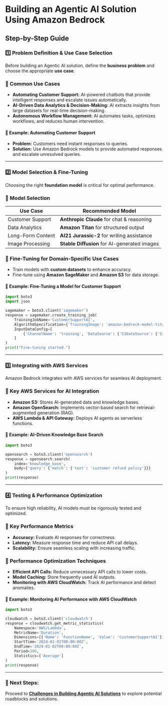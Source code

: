 # Building an Agentic AI Solution Using Amazon Bedrock

## Step-by-Step Guide

### 1️⃣ Problem Definition & Use Case Selection
Before building an Agentic AI solution, define the **business problem** and choose the appropriate **use case**.

### 🔹 Common Use Cases
- **Automating Customer Support:** AI-powered chatbots that provide intelligent responses and escalate issues automatically.
- **AI-Driven Data Analytics & Decision-Making:** AI extracts insights from large datasets for real-time decision-making.
- **Autonomous Workflow Management:** AI automates tasks, optimizes workflows, and reduces human intervention.

#### 📌 Example: Automating Customer Support
- **Problem:** Customers need instant responses to queries.
- **Solution:** Use Amazon Bedrock models to provide automated responses and escalate unresolved queries.

---

### 2️⃣ Model Selection & Fine-Tuning
Choosing the right **foundation model** is critical for optimal performance.

### 🔹 Model Selection
| Use Case | Recommended Model |
|-------------|------------------|
| Customer Support | **Anthropic Claude** for chat & reasoning |
| Data Analytics | **Amazon Titan** for structured output |
| Long-Form Content | **AI21 Jurassic-2** for writing assistance |
| Image Processing | **Stable Diffusion** for AI-generated images |

### 🔹 Fine-Tuning for Domain-Specific Use Cases
- Train models with **custom datasets** to enhance accuracy.
- Fine-tune using **Amazon SageMaker** and **Amazon S3** for data storage.

#### 📌 Example: Fine-Tuning a Model for Customer Support
```python
import boto3
import json

sagemaker = boto3.client('sagemaker')
response = sagemaker.create_training_job(
    TrainingJobName='CustomerSupportAI',
    AlgorithmSpecification={'TrainingImage': 'amazon-bedrock-model-titan'},
    InputDataConfig=[
        {'ChannelName': 'training', 'DataSource': {'S3DataSource': {'S3Uri': 's3://my-dataset/customer-support/'}}}
    ]
)
print("Fine-tuning started.")
```

---

### 3️⃣ Integrating with AWS Services
Amazon Bedrock integrates with AWS services for seamless AI deployment.

### 🔹 Key AWS Services for AI Integration
- **Amazon S3:** Stores AI-generated data and knowledge bases.
- **Amazon OpenSearch:** Implements vector-based search for retrieval-augmented generation (RAG).
- **AWS Lambda & API Gateway:** Deploys AI agents as serverless functions.

#### 📌 Example: AI-Driven Knowledge Base Search
```python
import boto3

opensearch = boto3.client('opensearch')
response = opensearch.search(
    index='knowledge_base',
    body={'query': {'match': {'text': 'customer refund policy'}}}
)
print(response)
```

---

### 4️⃣ Testing & Performance Optimization
To ensure high reliability, AI models must be rigorously tested and optimized.

### 🔹 Key Performance Metrics
- **Accuracy:** Evaluate AI responses for correctness.
- **Latency:** Measure response time and reduce API call delays.
- **Scalability:** Ensure seamless scaling with increasing traffic.

### 🔹 Performance Optimization Techniques
- **Efficient API Calls:** Reduce unnecessary API calls to lower costs.
- **Model Caching:** Store frequently used AI outputs.
- **Monitoring with AWS CloudWatch:** Track AI performance and detect anomalies.

#### 📌 Example: Monitoring AI Performance with AWS CloudWatch
```python
import boto3

cloudwatch = boto3.client('cloudwatch')
response = cloudwatch.get_metric_statistics(
    Namespace='AWS/Lambda',
    MetricName='Duration',
    Dimensions=[{'Name': 'FunctionName', 'Value': 'CustomerSupportAI'}],
    StartTime='2024-01-01T00:00:00Z',
    EndTime='2024-01-02T00:00:00Z',
    Period=300,
    Statistics=['Average']
)
print(response)
```

---
### 🚀 Next Steps:
Proceed to **[Challenges in Building Agentic AI Solutions](./05_challenges.md)** to explore potential roadblocks and solutions.
